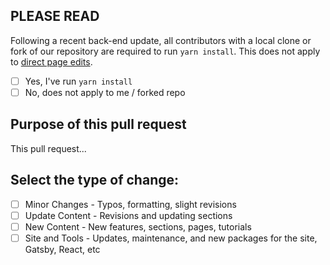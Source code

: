 ## PLEASE READ

Following a recent back-end update, all contributors with a local clone or fork of our repository are required to run `yarn install`. This does not apply to [direct page edits](https://help.sumologic.com/docs/contributing/edit-doc/#minor-edits).

- [ ] Yes, I've run `yarn install`
- [ ] No, does not apply to me / forked repo

## Purpose of this pull request

This pull request...

<!-- Enter the GitHub Issue number or the Jira project and number (ABC-123) -->

## Select the type of change:
<!-- What types of changes does your code introduce? Select the checkbox after creating the PR. -->

- [ ] Minor Changes - Typos, formatting, slight revisions
- [ ] Update Content - Revisions and updating sections
- [ ] New Content - New features, sections, pages, tutorials
- [ ] Site and Tools - Updates, maintenance, and new packages for the site, Gatsby, React, etc
